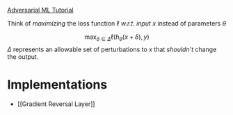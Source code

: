 [Adversarial ML Tutorial](https://adversarial-ml-tutorial.org/introduction/)

Think of _maximizing_ the loss function $\ell$ _w.r.t. input_ $x$ instead of parameters $\theta$

$$
\max_{\delta\in\Delta} \ell(h_{\theta}(x+\delta), y)
$$
$\Delta$ represents an allowable set of perturbations to $x$ that _shouldn't_ change the output.

# Implementations
- [[Gradient Reversal Layer]]